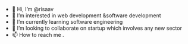 - 👋 Hi, I’m @risaav
- 👀 I’m interested in web development &software development
- 🌱 I’m currently learning software engineering
- 💞️ I’m looking to collaborate on startup which involves any new sector
- 📫 How to reach me .

<!---
risaav/risaav is a ✨ special ✨ repository because its `README.md` (this file) appears on your GitHub profile.
You can click the Preview link to take a look at your changes.
--->
